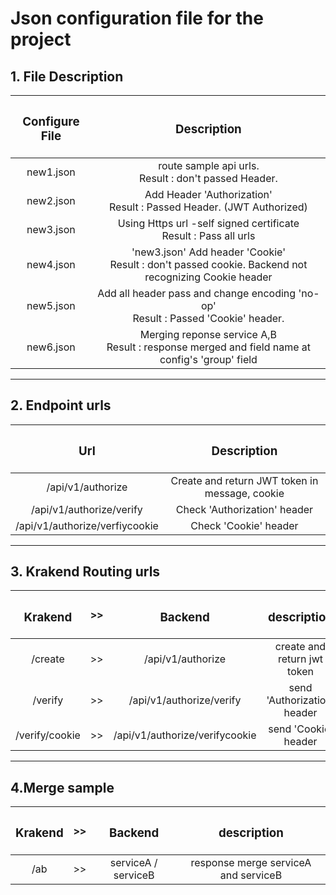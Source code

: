 # Json configuration file for the project

## 1. File Description

| <h3> Configure File | <h3> Description |
|:-------------:|:-----------:|
| new1.json | route sample api urls. <br> Result : don't passed Header. |
| new2.json | Add Header 'Authorization' <br> Result : Passed Header. (JWT Authorized)|
| new3.json | Using Https url -self signed certificate <br> Result : Pass all urls |
| new4.json | 'new3.json' Add header 'Cookie' <br> Result : don't passed cookie. Backend not recognizing Cookie header |
| new5.json | Add all header pass and change encoding 'no-op' <br> Result : Passed 'Cookie' header. |
| new6.json | Merging reponse service A,B <br> Result : response merged and field name at config's 'group' field |

---

## 2. Endpoint urls

| <h3> Url | <h3> Description |
|:-------------:|:-----------:|
| /api/v1/authorize | Create and return JWT token in message, cookie |
| /api/v1/authorize/verify | Check 'Authorization' header |
| /api/v1/authorize/verfiycookie | Check 'Cookie' header |

---

## 3. Krakend Routing urls
| <h3>Krakend  | >> | <h3>Backend | <h3>description |
|:-------------:|:--:|:-----------:|:-----------:|
| /create | >> | /api/v1/authorize | create and return jwt token |
| /verify | >> | /api/v1/authorize/verify | send 'Authorization' header |
| /verify/cookie | >> | /api/v1/authorize/verifycookie | send 'Cookie' header |

---
## 4.Merge sample
| <h3>Krakend  | >> | <h3>Backend | <h3>description |
|:-------------:|:--:|:-----------:|:-----------:|
| /ab | >> | serviceA / serviceB | response merge serviceA and serviceB |
